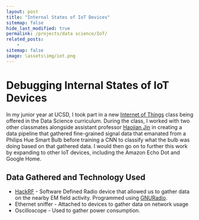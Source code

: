 ```yaml
---
layout: post
title: "Internal States of IoT Devices"
sitemap: false
hide_last_modified: true
permalink: /projects/data science/IoT/
related_posts:
    -
sitemap: false
image: \assets\img/iot.png
---
```


# Debugging Internal States of IoT Devices
In my junior year at UCSD, I took part in a new [Internet of Things](https://en.wikipedia.org/wiki/Internet_of_things) class being offered in the Data Science curriculum. During the class, I worked with two other classmates alongside assistant professor [Haojian Jin](http://shift-3.com) in creating a data pipeline that gathered fine-grained signal data that emanated from a Philips Hue Smart Bulb before training a CNN to classify what the bulb was doing based on that gathered data. I would then go on to further this work by expanding to other IoT devices, including the Amazon Echo Dot and Google Home.

## Data Gathered and Technology Used
* [HackRF](https://en.wikipedia.org/wiki/HackRF_One) - Software Defined Radio device that allowed us to gather data on the nearby EM field activity. Programmed using [GNURadio](https://wiki.gnuradio.org/index.php/InstallingGR).
* Ethernet sniffer - Attached to devices to gather data on network usage
* Oscilloscope - Used to gather power consumption.

